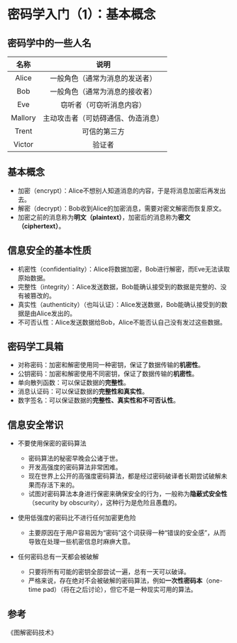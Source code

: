 # 密码学入门（1）：基本概念

## 密码学中的一些人名

|   名称    |        说明         |
|:-------:|:-----------------:|
|  Alice  |  一般角色（通常为消息的发送者）  |
|   Bob   |  一般角色（通常为消息的接收者）  |
|   Eve   |   窃听者（可窃听消息内容）    |
| Mallory | 主动攻击者（可妨碍通信、伪造消息） |
|  Trent  |      可信的第三方       |
| Victor  |        验证者        |

## 基本概念

- 加密（encrypt）：Alice不想别人知道消息的内容，于是将消息加密后再发出去。
- 解密（decrypt）：Bob收到Alice的加密消息，需要对密文解密而恢复原文。
- 加密之前的消息称为**明文（plaintext）**，加密后的消息称为**密文（ciphertext）**。

## 信息安全的基本性质

- 机密性（confidentiality）：Alice将数据加密，Bob进行解密，而Eve无法读取原始数据。
- 完整性（integrity）：Alice发送数据，Bob能确认接受到的数据是完整的、没有被篡改的。
- 真实性（authenticity）（也叫认证）：Alice发送数据，Bob能确认接受到的数据是由Alice发出的。
- 不可否认性：Alice发送数据给Bob，Alice不能否认自己没有发过这些数据。

## 密码学工具箱

- 对称密码：加密和解密使用同一种密钥，保证了数据传输的**机密性**。
- 公钥密码：加密和解密使用不同密钥，保证了数据传输的**机密性**。
- 单向散列函数：可以保证数据的**完整性**。
- 消息认证码：可以保证数据的**完整性和真实性**。
- 数字签名：可以保证数据的**完整性、真实性和不可否认性**。

## 信息安全常识

- 不要使用保密的密码算法
  - 密码算法的秘密早晚会公诸于世。
  - 开发高强度的密码算法非常困难。
  - 现在世界上公开的高强度密码算法，都是经过密码破译者长期尝试破解未果而存活下来的。
  - 试图对密码算法本身进行保密来确保安全的行为，一般称为**隐蔽式安全性**（security by obscurity），这种行为是危险且愚蠢的。

- 使用低强度的密码比不进行任何加密更危险
  - 主要原因在于用户容易因为“密码”这个词获得一种“错误的安全感”，从而导致在处理一些机密信息时麻痹大意。

- 任何密码总有一天都会被破解
  - 只要将所有可能的密钥全部尝试一遍，总有一天可以破译。
  - 严格来说，存在绝对不会被破解的密码算法，例如**一次性密码本**（one-time pad）（将在之后讨论），但它不是一种现实可用的算法。

## 参考

《图解密码技术》
